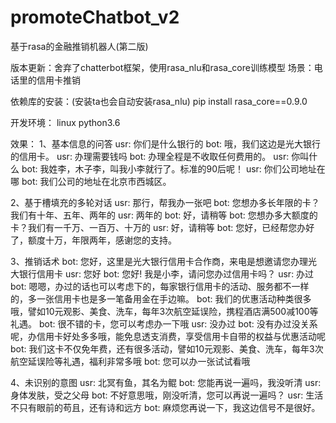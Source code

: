 # promoteChatbot_v2
基于rasa的金融推销机器人(第二版)

版本更新：舍弃了chatterbot框架，使用rasa_nlu和rasa_core训练模型
场景：电话里的信用卡推销

依赖库的安装：(安装ta也会自动安装rasa_nlu)
pip install rasa_core==0.9.0

开发环境：
linux
python3.6

效果：
1、基本信息的问答
usr: 你们是什么银行的
bot: 哦，我们这边是光大银行的信用卡。
usr: 办理需要钱吗
bot: 办理全程是不收取任何费用的。
usr: 你叫什么
bot: 我姓李，木子李，叫我小李就行了。标准的90后呢！
usr: 你们公司地址在哪
bot: 我们公司的地址在北京市西城区。

2、基于槽填充的多轮对话
usr: 那行，帮我办一张吧
bot: 您想办多长年限的卡？我们有十年、五年、两年的
usr: 两年的
bot: 好，请稍等
bot: 您想办多大额度的卡？我们有一千万、一百万、十万的
usr: 好，请稍等
bot: 您好，已经帮您办好了，额度十万，年限两年，感谢您的支持。

3、推销话术
bot: 您好，这里是光大银行信用卡合作商，来电是想邀请您办理光大银行信用卡
usr: 您好
bot: 您好! 我是小李，请问您办过信用卡吗？
usr: 办过
bot: 嗯嗯，办过的话也可以考虑下的，每家银行信用卡的活动、服务都不一样的，多一张信用卡也是多一笔备用金在手边嘛。
bot: 我们的优惠活动种类很多哦，譬如10元观影、美食、洗车，每年3次航空延误险，携程酒店满500减100等礼遇。
bot: 很不错的卡，您可以考虑办一下哦
usr: 没办过
bot: 没有办过没关系呢，办信用卡好处多多哦，能免息透支消费，享受信用卡自带的权益与优惠活动呢
bot: 我们这卡不仅免年费，还有很多活动，譬如10元观影、美食、洗车，每年3次航空延误险等礼遇，福利非常多哦
bot: 您可以办一张试试看哦

4、未识别的意图
usr: 北冥有鱼，其名为鲲
bot: 您能再说一遍吗，我没听清
usr: 身体发肤，受之父母
bot: 不好意思哦，刚没听清，您可以再说一遍吗？
usr: 生活不只有眼前的苟且，还有诗和远方
bot: 麻烦您再说一下，我这边信号不是很好。
